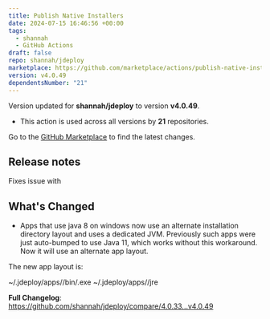 ```yaml
---
title: Publish Native Installers
date: 2024-07-15 16:46:56 +00:00
tags:
  - shannah
  - GitHub Actions
draft: false
repo: shannah/jdeploy
marketplace: https://github.com/marketplace/actions/publish-native-installers
version: v4.0.49
dependentsNumber: "21"
---
```



Version updated for **shannah/jdeploy** to version **v4.0.49**.
- This action is used across all versions by **21** repositories.

Go to the [GitHub Marketplace](https://github.com/marketplace/actions/publish-native-installers) to find the latest changes.

## Release notes

Fixes issue with

## What's Changed

* Apps that use java 8 on windows now use an alternate installation directory layout and uses a dedicated JVM.  Previously such apps were just auto-bumped to use Java 11, which works without this workaround. Now it will use an alternate app layout.

The new app layout is:

~/.jdeploy/apps/<appname>/bin/<App Title>.exe
~/.jdeploy/apps/<appname>/jre

**Full Changelog**: https://github.com/shannah/jdeploy/compare/4.0.33...v4.0.49
